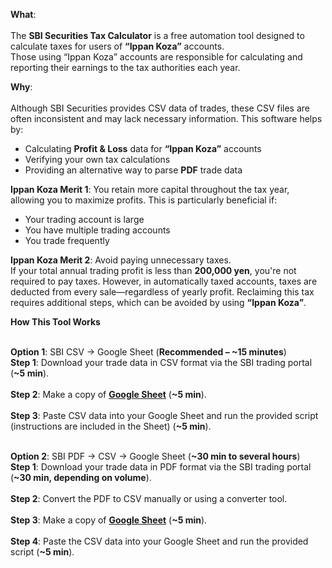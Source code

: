 **What**:<br>  
The **SBI Securities Tax Calculator** is a free automation tool designed to calculate taxes for users of **“Ippan Koza”** accounts.  
Those using “Ippan Koza” accounts are responsible for calculating and reporting their earnings to the tax authorities each year.

**Why**:<br>  
Although SBI Securities provides CSV data of trades, these CSV files are often inconsistent and may lack necessary information. This software helps by:  
- Calculating **Profit & Loss** data for **“Ippan Koza”** accounts  
- Verifying your own tax calculations  
- Providing an alternative way to parse **PDF** trade data  

**Ippan Koza Merit 1**: You retain more capital throughout the tax year, allowing you to maximize profits. This is particularly beneficial if:  
- Your trading account is large  
- You have multiple trading accounts  
- You trade frequently  

**Ippan Koza Merit 2**: Avoid paying unnecessary taxes.  
If your total annual trading profit is less than **200,000 yen**, you're not required to pay taxes. However, in automatically taxed accounts, taxes are deducted from every sale—regardless of yearly profit. Reclaiming this tax requires additional steps, which can be avoided by using **“Ippan Koza”**.

**How This Tool Works**<br><br>

**Option 1**: SBI CSV → Google Sheet (**Recommended – ~15 minutes**)  
**Step 1**: Download your trade data in CSV format via the SBI trading portal (**~5 min**).<br>  
**Step 2**: Make a copy of [**Google Sheet**](https://docs.google.com/spreadsheets/d/1-1p-nymGCIPUYJOKJtw32qalqLQJ1PZBLULJ-K3VR1I/edit?gid=0#gid=0&range=A1) (**~5 min**).<br>  
**Step 3**: Paste CSV data into your Google Sheet and run the provided script (instructions are included in the Sheet) (**~5 min**).<br><br>

**Option 2**: SBI PDF → CSV → Google Sheet (**~30 min to several hours**)  
**Step 1**: Download your trade data in PDF format via the SBI trading portal (**~30 min, depending on volume**).<br>  
**Step 2**: Convert the PDF to CSV manually or using a converter tool.<br>  
**Step 3**: Make a copy of [**Google Sheet**](https://docs.google.com/spreadsheets/d/1-1p-nymGCIPUYJOKJtw32qalqLQJ1PZBLULJ-K3VR1I/edit?gid=0#gid=0&range=A1) (**~5 min**).<br>  
**Step 4**: Paste the CSV data into your Google Sheet and run the provided script (**~5 min**).<br>
